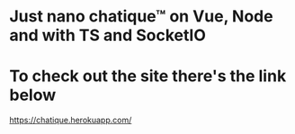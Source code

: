 # Just nano chatique™ on Vue, Node and with TS and SocketIO
# To check out the site there's the link below 
https://chatique.herokuapp.com/
